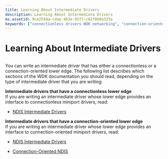 ```yaml
---
title: Learning About Intermediate Drivers
description: Learning About Intermediate Drivers
ms.assetid: 9ce2594a-cdae-4b3e-91f7-c61f860a325e
keywords: ["connectionless drivers WDK networking", "connection-oriented drivers WDK networking", "intermediate drivers WDK networking , connectionless lower edge", "NDIS intermediate drivers WDK , connectionless lower edge", "intermediate drivers WDK networking , connection-oriented lower edge", "NDIS intermediate drivers WDK , connection-oriented lower edge", "network drivers WDK , types"]
---
```


# Learning About Intermediate Drivers


## <a href="" id="ddk-intermediate-drivers-ng"></a>


You can write an intermediate driver that has either a connectionless or a connection-oriented lower edge. The following list describes which sections of the WDK documentation you should read, depending on the type of intermediate driver that you are writing:

<a href="" id="intermediate-drivers-that-have-a-connectionless-lower-edge"></a>**Intermediate drivers that have a connectionless lower edge**  
If you are writing an intermediate driver whose lower edge provides an interface to connectionless miniport drivers, read:

-   [NDIS Intermediate Drivers](ndis-intermediate-drivers.md)

<a href="" id="intermediate-drivers-that-have-a-connection-oriented-lower-edge"></a>**Intermediate drivers that have a connection-oriented lower edge**  
If you are writing an intermediate driver whose lower edge provides an interface to connection-oriented miniport drivers, read:

-   [NDIS Intermediate Drivers](ndis-intermediate-drivers.md)

-   [Connection-Oriented NDIS](connection-oriented-ndis.md)

 

 





